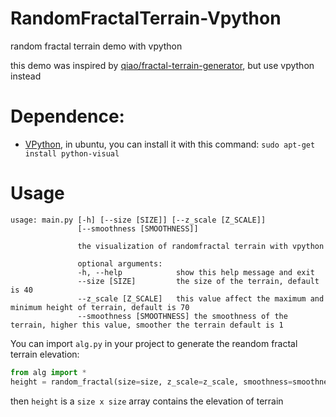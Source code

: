 RandomFractalTerrain-Vpython
============================

random fractal terrain demo with vpython

this demo was inspired by [qiao/fractal-terrain-generator][1], but use vpython instead

# Dependence:

- [VPython][2], in ubuntu, you can install it with this command: 
``sudo apt-get install python-visual``

# Usage
```Shell
usage: main.py [-h] [--size [SIZE]] [--z_scale [Z_SCALE]]
               [--smoothness [SMOOTHNESS]]

               the visualization of randomfractal terrain with vpython

               optional arguments:
               -h, --help            show this help message and exit
               --size [SIZE]         the size of the terrain, default is 40
               --z_scale [Z_SCALE]   this value affect the maximum and minimum height of terrain, default is 70
               --smoothness [SMOOTHNESS] the smoothness of the terrain, higher this value, smoother the terrain default is 1
```

You can import ``alg.py`` in your project to generate the reandom fractal terrain elevation:

```Python
from alg import *
height = random_fractal(size=size, z_scale=z_scale, smoothness=smoothness)
```
then ``height`` is a ``size x size`` array contains the elevation of terrain


[1]: https://github.com/qiao/fractal-terrain-generator
[2]: http://vpython.org/
